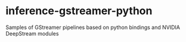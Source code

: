 # inference-gstreamer-python
Samples of GStreamer pipelines based on python bindings and NVIDIA DeepStream modules
